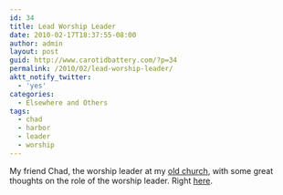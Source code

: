 ```yaml
---
id: 34
title: Lead Worship Leader
date: 2010-02-17T18:37:55-08:00
author: admin
layout: post
guid: http://www.carotidbattery.com/?p=34
permalink: /2010/02/lead-worship-leader/
aktt_notify_twitter:
  - 'yes'
categories:
  - Elsewhere and Others
tags:
  - chad
  - harbor
  - leader
  - worship
---
```

My friend Chad, the worship leader at my <a title="Harbor" href="http://www.harboruptown.org/" target="_blank">old church</a>, with some great thoughts on the role of the worship leader. Right <a title="Lead Worship Leader" href="http://www.soundandshape.com/wp/archives/1909" target="_blank">here</a>.